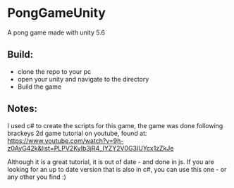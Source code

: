 # PongGameUnity

A pong game made with unity 5.6

## Build:

- clone the repo to your pc
- open your unity and navigate to the directory
- Build the game

## Notes:

I used c# to create the scripts for this game, the game was done following brackeys 2d game tutorial on
youtube, found at: https://www.youtube.com/watch?v=9h-z0AyG42k&list=PLPV2KyIb3jR4_IYZY2V0G3IUYcx1zZkJe

Although it is a great tutorial, it is out of date - and done in js. If you are looking for an up to
date version that is also in c#, you can use this one - or any other you find :)
